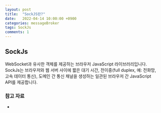 ```yaml
---
layout: post
title:  "SockJS란?"
date:   2022-04-14 10:00:00 +0900
categories: messageBroker
tags: SockJs
comments: 1
---
```


## SockJs

WebSocket과 유사한 객체를 제공하는 브라우저 JavaScript 라이브러리입니다. 
SockJs는 브라우저와 웹 서버 사이에 짧은 대기 시간, 전이중(full duplex, 예: 전화망,고속 데이터 통신), 도메인 간 통신 채널을 생성하는 일관된 브라우저 간 JavaScript API를 제공합니다.


### 참고 자료
- 
